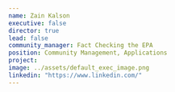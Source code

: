 ```yaml
---
name: Zain Kalson
executive: false
director: true
lead: false
community_manager: Fact Checking the EPA
position: Community Management, Applications
project:  
image: ../assets/default_exec_image.png
linkedin: "https://www.linkedin.com/"
---
```

